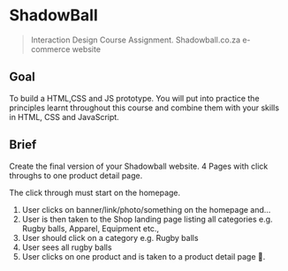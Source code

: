 # ShadowBall

> Interaction Design Course Assignment. Shadowball.co.za e-commerce website

## Goal

To build a HTML,CSS and JS prototype. You will put into practice the principles learnt throughout this course and combine them with your skills in HTML, CSS and JavaScript.

## Brief

Create the final version of your Shadowball website. 4 Pages with click throughs to one product detail page.

The click through must start on the homepage.

1. User clicks on banner/link/photo/something on the homepage and...
2. User is then taken to the Shop landing page listing all categories e.g. Rugby balls, Apparel, Equipment etc.,
3. User should click on a category e.g. Rugby balls
4. User sees all rugby balls
5. User clicks on one product and is taken to a product detail page 🚀.
